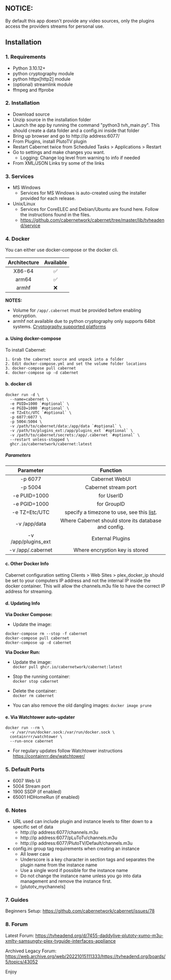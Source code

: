 ## NOTICE: 
By default this app doesn't provide any video sources, only the plugins access the providers streams for personal use.

## Installation
### 1. Requirements
- Python 3.10.12+
- python cryptography module
- python httpx[http2] module
- (optional) streamlink module
- ffmpeg and ffprobe

### 2. Installation
- Download source
- Unzip source in the installation folder
- Launch the app by running the command "python3 tvh_main.py". This should create a data folder and a config.ini inside that folder
- Bring up browser and go to http://ip address:6077/
- From Plugins, install PlutoTV plugin
- Restart Cabernet twice from   Scheduled Tasks > Applications > Restart
- Go to settings and make changes you want.
    - Logging: Change log level from warning to info if needed
- From XML/JSON Links try some of the links

### 3. Services
- MS Windows
    - Services for MS Windows is auto-created using the installer provided for each release.
- Unix/Linux
    - Services for CoreELEC and Debian/Ubuntu are found here. Follow the instructions found in the files.
    - https://github.com/cabernetwork/cabernet/tree/master/lib/tvheadend/service

### 4. Docker
You can either use docker-compose or the docker cli.

| Architecture | Available |
|:----:|:----:|
| X86-64 | ✅ |
| arm64 | ✅ |
| armhf | ❌ |

**NOTES:** 
- Volume for ```/app/.cabernet``` must be provided before enabling encryption.
- armhf not available due to python cryptography only supports 64bit systems.
[Cryptography supported platforms](https://cryptography.io/en/latest/installation/#supported-platforms)

#### a. Using docker-compose
To install Cabernet:
```
1. Grab the cabernet source and unpack into a folder
2. Edit docker-compose.yml and set the volume folder locations
3. docker-compose pull cabernet
4. docker-compose up -d cabernet
```

#### b. docker cli
```
docker run -d \
  --name=cabernet \
  -e PUID=1000 `#optional` \
  -e PGID=1000 `#optional` \
  -e TZ=Etc/UTC `#optional` \
  -p 6077:6077 \
  -p 5004:5004 \
  -v /path/to/cabernet/data:/app/data `#optional` \
  -v /path/to/plugins_ext:/app/plugins_ext `#optional` \
  -v /path/to/cabernet/secrets:/app/.cabernet `#optional` \
  --restart unless-stopped \
  ghcr.io/cabernetwork/cabernet:latest
```

##### Parameters
| Parameter | Function |
| :----: | :----: |
| -p 6077 | Cabernet WebUI |
| -p 5004 | Cabernet stream port |
| -e PUID=1000  | for UserID    |
| -e PGID=1000  | for GroupID   |
| -e TZ=Etc/UTC | specify a timezone to use, see this [list](https://en.wikipedia.org/wiki/List_of_tz_database_time_zones#List).|
| -v /app/data | Where Cabernet should store its database and config. |
| -v /app/plugins_ext | External Plugins |
| -v /app/.cabernet | Where encryption key is stored |

#### c. Other Docker Info
Cabernet configuration setting Clients > Web Sites > plex_docker_ip should be set to your computers IP address and not the internal IP inside the docker container.  This will allow the channels.m3u file to have the correct IP address for streaming.


#### d. Updating Info
**Via Docker Compose:**

- Update the image:
```
docker-compose rm --stop -f cabernet
docker-compose pull cabernet
docker-compose up -d cabernet
```

**Via Docker Run:**

- Update the image:   
```docker pull ghcr.io/cabernetwork/cabernet:latest```

- Stop the running container:  
```docker stop cabernet```

- Delete the container:   
```docker rm cabernet```

- You can also remove the old dangling images:
```docker image prune```

#### e. Via Watchtower auto-updater
```
docker run --rm \
  -v /var/run/docker.sock:/var/run/docker.sock \
  containrrr/watchtower \
  --run-once cabernet
```

- For regulary updates follow Watchtower instructions 
https://containrrr.dev/watchtower/


### 5. Default Ports
- 6007 Web UI
- 5004 Stream port
- 1900 SSDP (if enabled)
- 65001 HDHomeRun (if enabled)

### 6. Notes
- URL used can include plugin and instance levels to filter down to a specific set of data
    - http://ip address:6077/channels.m3u
    - http://ip address:6077/pLuToTv/channels.m3u
    - http://ip address:6077/PlutoTV/Default/channels.m3u
- config.ini group tag requirements when creating an instance
    - All lower case
    - Underscore is a key character in section tags and separates the plugin name from the instance name
    - Use a single word if possible for the instance name
    - Do not change the instance name unless you go into data management and remove the instance first.
    - [plutotv_mychannels]

### 7. Guides
Beginners Setup: https://github.com/cabernetwork/cabernet/issues/78

### 8. Forum
Latest Forum: https://tvheadend.org/d/7455-daddylive-plutotv-xumo-m3u-xmltv-samsungtv-plex-tvguide-interfaces-appliance

Archived Legacy Forum: https://web.archive.org/web/20221015111333/https://tvheadend.org/boards/5/topics/43052

Enjoy
